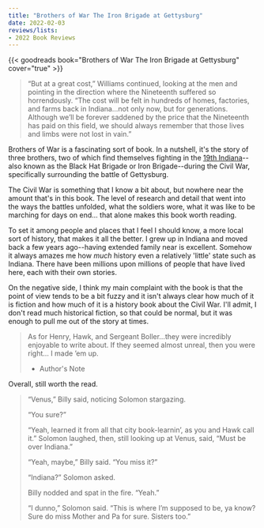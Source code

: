 ```yaml
---
title: "Brothers of War The Iron Brigade at Gettysburg"
date: 2022-02-03
reviews/lists:
- 2022 Book Reviews
---
```

{{< goodreads book="Brothers of War The Iron Brigade at Gettysburg" cover="true" >}}

> “But at a great cost,” Williams continued, looking at the men and pointing in the direction where the Nineteenth suffered so horrendously. “The cost will be felt in hundreds of homes, factories, and farms back in Indiana…not only now, but for generations. Although we’ll be forever saddened by the price that the Nineteenth has paid on this field, we should always remember that those lives and limbs were not lost in vain.”

Brothers of War is a fascinating sort of book. In a nutshell, it's the story of three brothers, two of which find themselves fighting in the [19th Indiana](https://en.wikipedia.org/wiki/19th_Indiana_Infantry_Regiment)--also known as the Black Hat Brigade or Iron Brigade--during the Civil War, specifically surrounding the battle of Gettysburg. 

The Civil War is something that I know a bit about, but nowhere near the amount that's in this book. The level of research and detail that went into the ways the battles unfolded, what the soldiers wore, what it was like to be marching for days on end... that alone makes this book worth reading. 

To set it among people and places that I feel I should know, a more local sort of history, that makes it all the better. I grew up in Indiana and moved back a few years ago--having extended family near is excellent. Somehow it always amazes me how *much* history even a relatively 'little' state such as Indiana. There have been millions upon millions of people that have lived here, each with their own stories. 

On the negative side, I think my main complaint with the book is that the point of view tends to be a bit fuzzy and it isn't always clear how much of it is fiction and how much of it is a history book about the Civil War. I'll admit, I don't read much historical fiction, so that could be normal, but it was enough to pull me out of the story at times. 

> As for Henry, Hawk, and Sergeant Boller…they were incredibly enjoyable to write about. If they seemed almost unreal, then you were right… I made ’em up.
> 
> - Author's Note

Overall, still worth the read. 

> “Venus,” Billy said, noticing Solomon stargazing. 
> 
> “You sure?” 
> 
> “Yeah, learned it from all that city book-learnin’, as you and Hawk call it.” Solomon laughed, then, still looking up at Venus, said, “Must be over Indiana.” 
> 
> “Yeah, maybe,” Billy said. “You miss it?” 
> 
> “Indiana?” Solomon asked.
> 
> Billy nodded and spat in the fire. “Yeah.”
> 
> “I dunno,” Solomon said. “This is where I’m supposed to be, ya know? Sure do miss Mother and Pa for sure. Sisters too.”





